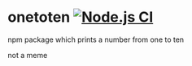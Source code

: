 # onetoten [![Node.js CI](https://github.com/therufa/onetoten/actions/workflows/node.js.yml/badge.svg?branch=main)](https://github.com/therufa/onetoten/actions/workflows/node.js.yml)
npm package which prints a number from one to ten

not a meme
